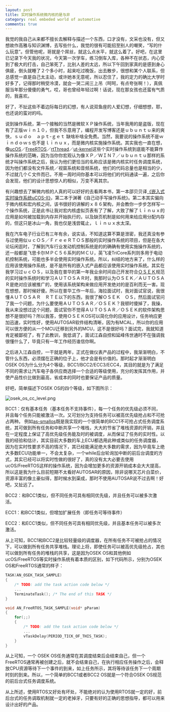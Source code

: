 ```yaml
---
layout: post
title: 实时操作系统微内核的是与非
category: real embeded world of automotive
comments: true
---
```


我觉的我自己从来都不擅长去解释与描述一个东西，口才没有，文采也没有，但又想故作高雅与知识渊博，去写些什么，我觉的很有可能招至别人的嘲笑，“写的什么玩意”。但管他呢，哥就是个屌丝，就这么点水平，就这么着了。好吧，在这里已记录下今天我的状况，今天第一次学车，练习倒车入库，各种不在状态，内心受到了极大的打击，自己笨死了，比别人差的太远，所以下午回到家真的是感到身心俱疲，倒头就睡了２个多小时，起来吃过晚饭，出去散步，很想和某个人联系，但总感觉一直是自己太主动，或许她本无意呢，所以忍住了，我的定力的确比大学时好多了，记得那时稍受冷漠，就会一哭二闹三上吊（呵呵，有点夸张啊！），真佩服当年那分傻傻的勇气，哎，哥也曾经年轻过啊！话说，现在那女孩也还蛮有气质的，我喜欢。

好了，不扯这些不着边际每日的幻想，有人说双鱼座的人爱幻想，仔细想想，耶，也还说的蛮对的吗。

说到操作系统，第一个接触的当然是微软ＸＰ操作系统，当年我用的是盗版，现在有了正版ｗｉｎ１０，但我不乐意用了，编程开发写博客还是ｕｂｕｎｔｕ来的爽快，ｓｕｄｏ　ａｐｔ-ｇｅｔ 缺啥补啥全免费。当然，我要说的操作系统不是ｗｉｎｄｏｗｓ也不是ｌｉｎｕｘ，而是微内核实施操作系统。其实我也一直在想，像[ucOS](https://www.micrium.com/)／[FreeRTOS](http://www.freertos.org/)／[rtThread](http://www.rt-thread.org/)／[ut-kernel](http://www.t-engine.org/)这些个实时操作系统到底能不能算作操作系统的范畴，因为当你你宏观认为像ＸＰ／ＷＩＮ７／ｕｂｕｎｔｕ那样的系统才叫操作系统之后，我认为他们更恰当的名称应该是微内核实时任务调度系统，因为他们都没有文件系统／视窗系统和音频系统，他们的代码总量也是相当的少，不过就几个Ｃ文件而已，不用一周时间你基本可以将他们的代码通读一遍，之后你会发现，他们的设计思想惊人的相似，万变不离其宗。

有兴趣想去了解微内核的人真的可以好好的去看两本书，第一本邵贝贝译[《嵌入式实时操作系统uCOS-II》](http://vdisk.weibo.com/s/iryrM3l9ybim)，第二本于渊著《自己动手写操作系统》。第二本其实偏向于微内核和宏内核之间，该书很好的讲解的ｘ８６架构，并会教你一步步怎样写一个操作系统，正是此书让我对宏内核虚拟页表有了了解，大致了解了ｌｉｎｕｘ的应用是如何被加载到内存并开始执行的，以及缺页机制是如何用来给应用分配内存的，但这只是冰山一角，我也仅是浅尝辄止，ｌｉｎｕｘ水太深。

我在汽车电子行业已有三年有余，说实话，不知道这算不算是泄密，我还真没有参与过使用似ｕｃＯＳ／ＦｒｅｅＲＴＯＳ那般的实时操作系统的项目，但是在各大论坛闲逛时，了解到汽车行业发动机控制系统是的的确确有使用实施操作系统的，还一般都是飞思卡尔ＭＰＣ５６系列的ＭＣＵ，英飞凌TriCore系列则多用于电动机控制系统，可能也多半会使用实时操作系统。所以，纠结的地方来了，什么样的应用该使用操作系统，是不是所有的嵌入式产品都应该使用实时操作系统。其实在我学习过ｕｃＯＳ，以及我在普华的第一年我业余时间自己开发符合[ＯＳＥＫ](portal.osek-vdx.org/files/pdf/specs/os223.pdf)规范的实时操作系统时和学习ＡＵＴＯＳＡＲ时，我那时认为ＯＳＥＫ／ＡＵＴＯＳＡＲ是绝对应该被推广的，使用该系统架构来做应用开发绝对的是百利而无一害。现在想想，那时候好傻。所以在普华工作一年后，海拉面试时，我对面试官说，我很懂ＡＵＴＯＳＡＲ　ＲＴＥ以下的东西，我很了解ＯＳＥＫ　ＯＳ，然后面试官问了我一个问题，为什么要使用ＡＵＴＯＳＡＲ／ＯＳＥＫ？我顿时傻掉了，我操，我从来没想过这个问题，面试官你不觉得ＡＵＴＯＳＡＲ／ＯＳＥＫ的软件架构思想不是很好吗？所以我答，使用ＯＳＥＫOS可以简化你的应用设计，任务响应更加迅速，实时性好，使用AUTOSAR软件结构清晰，因为有MCAL，所以你的应用可以很方便的从一个MCU迁移到另外的MCU，这不是很好吗？面试完，我就知道肯定被鄙视了，有了此教训，我低调了，面试江森自控和延峰伟世通时不在强调我很懂什么了，毕竟只有一年工作经历谁信你啊。

之后进入江森自控，一干就是两年，正式在做仪表产品的过程中，我渐渐明白，不管什么东西，必须摆在正确的位子上，他才会是有价值的。那时起才渐渐明白OSEK OS为什么分为4个等级，BCC1/BCC2/ECC3/ECC4，其目的就是为了满足不同的需求让汽车电子各供应商选择一个合适的等级使用，充分的发挥其作用，并使产品性价比做到最高，省成本的同时也要保证产品的质量。

好吧，简单描述下OSEK OS的四个等级，如下图所示：

![osek_os_cc_level.png](/as/images/rewoa/osek_os_cc_level.png)

BCC1：仅有基本任务（基本任务不支持事件），每一个任务的优先级必须不同，并且每个任务只能被激活一次。又可划分为支持任务可以被高优先级抢占和不可抢占两种。 例如[as-smallos](https://github.com/parai/as/tree/master/com/as.infrastructure/system/kernel/small)既是我实现的一个很简单的BCC1不可抢占式任务调度系统，其可做到所有任务和中断共享一个堆栈，大大的节省了堆栈资源的开销，并且在一定程度上保证了高优先级任务能及时的被调度，从而保证了任务的实时性。以我的经验和估计，其实目前大多数的车上ECU都选用此种或类似的任务调度器，因为在实时性要求不高的情况下，其已经能满足绝大多数的需求，因为毕竟车上绝大多数ECU功能单一，不会太复杂，一个while后台轮询加中断的前后台调度的方式，其实已经可以将实时性做的很好了，真的没有太大必要去使用ucOS/FreeRTOS这样的操作系统，因为会增加更多的资源开销成本会大大提高，所以这是我为什么目前短期不太看好AUTOSAR的原因，除非说哪天芯片白菜价，资源丰富的像土豪似得，那时候水到渠成，那时不使用AUTOSAR说不过去啊！好吧，又扯远了。

BCC2：和BCC1类似，但不同任务可具有相同优先级，并且任务可以被多次激活。

ECC1：和BCC1类似，但增加扩展任务（即任务可等待事件）

ECC2：和ECC1类似，但不同任务可具有相同优先级，并且基本任务可以被多次激活。

从上可知，BCC1和BCC2是比较轻量级的调度器，在所有任务不可被抢占的情况下，可以做到所有任务共享堆栈。理论上将，即使任务可以被高优先级抢占，其也可以做到所有任务的堆栈的共享，这是因为OSEK OS和其他例如ucOS/FreeRTOS等实时操作系统有着本质的区别，如下代码所示，分别为OSEK OS和FreeRTOS通常的样子：

```c
TASK(AN_OSEK_TASK_SAMPLE)
{
	/* TODO: add the task action code below */
	...
	TerminateTask(); /* The end of this TASK */
}

void AN_FreeRTOS_TASK_SAMPLE(void* pParam)
{
	for(;;)
	{
		/* TODO: add the task action code below */
		...
		vTaskDelay(PERIOD_TICK_OF_THIS_TASK);
	}
}

```

从上可知，一个 OSEK OS任务通常在其调度结束后会结束自己，但一个FreeRTOS通常再被创建之后，就不会结束自己，在执行相应任务操作之后，会释放CPU资源等待下一个事件的到来，如上任务所示，其将等待该任务下一个周期时刻的到来。所以，一个简单的BCC1或者BCC2 OS就是一个符合OSEK OS规范的前后台式任务调度系统。

从上所述，使用RTOS又好处有坏处，不能绝对的认为使用RTOS就一定的好，前后台式的任务调取机制就一定的老掉牙，只要有好的正确的思想指导，都可以用来设计出好的产品。









